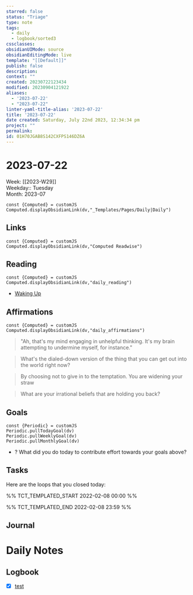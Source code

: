 ```yaml
---
starred: false
status: "Triage"
type: note
tags:
  - daily
  - logbook/sorted3
cssclasses: 
obsidianUIMode: source
obsidianEditingMode: live
template: "[[Default]]"
publish: false
description: 
context: ""
created: 20230722123434
modified: 20230904121922
aliases:
  - '2023-07-22'
  - "2023-07-22"
linter-yaml-title-alias: '2023-07-22'
title: '2023-07-22'
date created: Saturday, July 22nd 2023, 12:34:34 pm
project: ""
permalink: 
id: 01H70JGAB8S142CXFPS146DZ6A
---
```


# 2023-07-22

Week: [[2023-W29]]  
Weekday:: Tuesday  
Month: 2023-07

```dataviewjs
const {Computed} = customJS
Computed.displayObsidianLink(dv,"_Templates/Pages/Daily|Daily")
```

## Links

```dataviewjs
const {Computed} = customJS
Computed.displayObsidianLink(dv,"Computed Readwise")
```

## Reading

```dataviewjs
const {Computed} = customJS
Computed.displayObsidianLink(dv,"daily_reading")
```
- [Waking Up]( https://read.readwise.io/read/01gjr2j724698ts9z7mbyxz63z)


## Affirmations

```dataviewjs
const {Computed} = customJS
Computed.displayObsidianLink(dv,"daily_affirmations")
```

> "Ah, that's my mind engaging in unhelpful thinking. It's my brain attempting to undermine myself, for instance."

> What's the dialed-down version of the thing that you can get out into the world right now?

> By choosing not to give in to the temptation. You are widening your straw

> What are your irrational beliefs that are holding you back?

## Goals

```dataviewjs
const {Periodic} = customJS
Periodic.pullTodayGoal(dv)
Periodic.pullWeeklyGoal(dv)
Periodic.pullMonthlyGoal(dv)
```
- ? What did you do today to contribute effort towards your goals above?

## Tasks

Here are the loops that you closed today:

%% TCT_TEMPLATED_START 2022-02-08 00:00 %%

%% TCT_TEMPLATED_END 2022-02-08 23:59 %%

## Journal



# Daily Notes


## Logbook
- [x] [test](things:///show?id=4tjawusPye1EBmGaEPyzWk)
